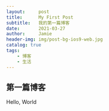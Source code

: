 ```yaml
---
layout:     post
title:      My First Post
subtitle:   我的第一篇博客
date:       2021-03-27
author:     Jamie
header-img: img/post-bg-ios9-web.jpg
catalog: true
tags:
    - 博客
    - 生活
---
```


## 第一篇博客

Hello, World

